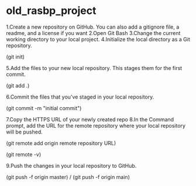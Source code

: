 # old_rasbp_project
1.Create a new repository on GitHub. You can also add a gitignore file, a readme, and a license if you want
2.Open Git Bash
3.Change the current working directory to your local project.
4.Initialize the local directory as a Git repository.

(git init)

5.Add the files to your new local repository. This stages them for the first commit.

(git add .)

6.Commit the files that you’ve staged in your local repository.

(git commit -m "initial commit")

7.Copy the HTTPS URL of your newly created repo
8.In the Command prompt, add the URL for the remote repository where your local repository will be pushed.

(git remote add origin remote repository URL)

(git remote -v)

9.Push the changes in your local repository to GitHub.

(git push -f origin master) / (git push -f origin main)
